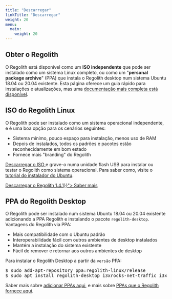 ```yaml
---
title: "Descarregar"
linkTitle: "Descarregar"
weight: 20
menu:
  main:
    weight: 20
---
```

<section class="row td-box td-box--1 position-relative td-box--gradient td-box--height-auto">
	<div class="container text-center td-arrow-down">
		<span class="h4 mb-0">
<h1><i class="fas fa-cloud-download-alt ml-2 "></i> Obter o Regolith</h1>

<p>O Regolith está disponível como um <b>ISO independente</b> que pode ser instalado como um sistema Linux completo, ou como um "<b>personal package archive</b>" (PPA) que instala o Regolith desktop num sistema Ubuntu 18.04 ou 20.04 existente.  Esta página oferece um guia rápido para instalações e atualizações, mas uma <a href="../docs/getting-started/install">documentação mais completa está disponível</a>.</p>
</span>
	</div>
</section>


<div class="container">
  <div class="row">
    <div class="col-sm p-5">
				<h2><i class="fas fa-compact-disc"></i> ISO do Regolith Linux</h2>
				<p>
					O Regolith pode ser instalado como um sistema operacional independente, e é uma boa opção para os cenários seguintes:
					<ul>
						<li>Sistema mínimo, pouco espaço para instalação, menos uso de RAM</li>
						<li>Depois de instalados, todos os padrões e pacotes estão reconhecidamente em bom estado</li>
						<li>Fornece mais "branding" do Regolith</li>
					</ul>
				<a href="https://github.com/regolith-linux/regolith-desktop/releases/tag/R1.4.1">Descarregar o ISO </a> e grave-o numa unidade flash USB para instalar ou testar o Regolith como sistema operacional.  Para saber como, visite o <a class="text-warning"  href="https://tutorials.ubuntu.com/tutorial/tutorial-install-ubuntu-desktop">tutorial do instalador do Ubuntu</a>.</p>
				<div class="d-flex justify-content-center"><a class="btn btn-lg btn-secondary mr-3 mb-4" href="https://github.com/regolith-linux/regolith-desktop/releases/tag/R1.4.1">
      Descarregar o Regolith 1.4.1<i class="fas fa-cloud-download-alt ml-2 "></i></a><a class="btn btn-lg btn-primary mr-3 mb-4" href="{{< relref "/docs" >}}">
      Saber mais <i class="fas fa-book-reader ml-2"></i></a></div>				
			</th>
    </div>
    <div class="col-sm p-5">
			<h2><i class="fas fa-download"></i> PPA do Regolith Desktop</h2>
			<p>
					O Regolith pode ser instalado num sistema Ubuntu 18.04 ou 20.04 existente adicionando a PPA Regolith e instalando o pacote <code>regolith-desktop</code>.  Vantagens do Regolith via PPA:
					<ul>
						<li>Mais compatibilidade com o Ubuntu padrão</li>
						<li>Interoperabilidade fácil com outros ambientes de desktop instalados</li>
						<li>Mantém a instalação do sistema existente</li>
						<li>Fácil de remover e retornar aos outros ambientes de desktop</li>
					</ul>
					Para instalar o Regolith Desktop a partir da <code>versão</code> PPA:
					<pre class="border rounded p-2">
$ sudo add-apt-repository ppa:regolith-linux/release
$ sudo apt install regolith-desktop i3xrocks-net-traffic i3xrocks-cpu-usage i3xrocks-time</pre>
					Saber mais sobre <a href="https://help.ubuntu.com/community/Repositories/CommandLine#Adding_Launchpad_PPA_Repositories">adicionar PPAs aqui</a>, e mais sobre <a href="../docs/getting-started/install/#ppa-sources">PPAs que o Regolith fornece aqui</a>.
				</p>
    </div>
  </div>
</div>
